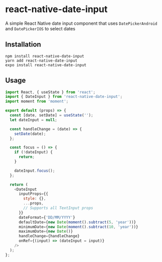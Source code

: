 # react-native-date-input

A simple React Native date input component that uses `DatePickerAndroid` and `DatePickerIOS` to select dates

## Installation

```
npm install react-native-date-input
yarn add react-native-date-input
expo install react-native-date-input
```

## Usage

```js
import React, { useState } from 'react';
import { DateInput } from 'react-native-date-input';
import moment from 'moment';

export default (props) => {
  const [date, setDate] = useState('');
  let dateInput = null;

  const handleChange = (date) => {
    setDate(date);
  };

  const focus = () => {
    if (!dateInput) {
      return;
    }

    dateInput.focus();
  };

  return (
    <DateInput
      inputProps={{
        style: {},
        ...props,
        // Supports all TextInput props
      }}
      dateFormat={'DD/MM/YYYY'}
      defaultDate={new Date(moment().subtract(5, 'year'))}
      minimumDate={new Date(moment().subtract(10, 'year'))}
      maximumDate={new Date()}
      handleChange={handleChange}
      onRef={(input) => (dateInput = input)}
    />
  );
};
```

